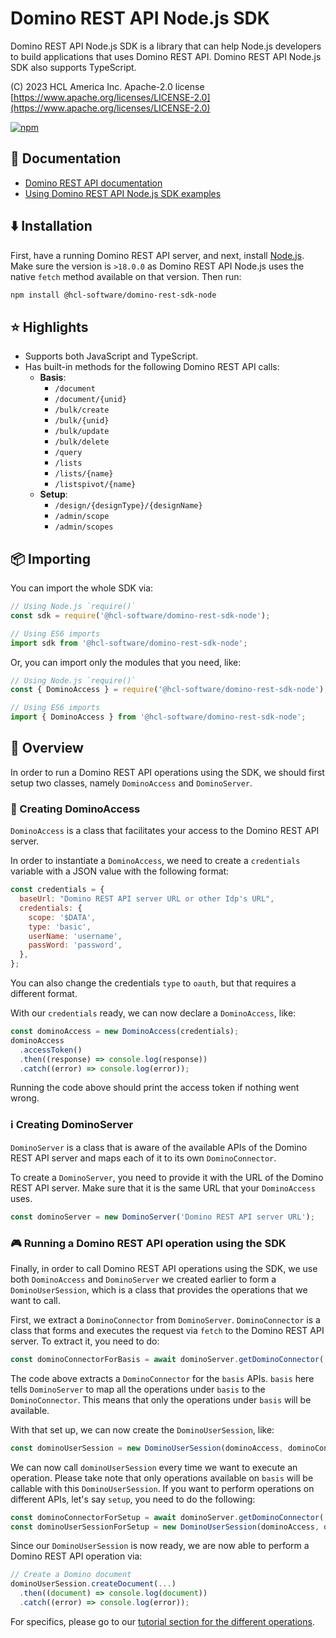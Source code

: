 # Domino REST API Node.js SDK

Domino REST API Node.js SDK is a library that can help Node.js developers to build applications that uses Domino REST API. Domino REST API Node.js SDK also supports TypeScript.

(C) 2023 HCL America Inc. Apache-2.0 license [https://www.apache.org/licenses/LICENSE-2.0](https://www.apache.org/licenses/LICENSE-2.0)

[![npm](https://nodei.co/npm/@hcl-software/domino-rest-sdk-node.png)](https://www.npmjs.com/package/@hcl-software/domino-rest-sdk-node)

## 📔 Documentation

- [Domino REST API documentation](https://opensource.hcltechsw.com/Domino-rest-api/index.html)
- [Using Domino REST API Node.js SDK examples](/samples/)

## ⬇️ Installation

First, have a running Domino REST API server, and next, install [Node.js](https://nodejs.org/en). Make sure the version is `>18.0.0` as Domino REST API Node.js uses the native `fetch` method available on that version. Then run:

```sh
npm install @hcl-software/domino-rest-sdk-node
```

## ⭐ Highlights

- Supports both JavaScript and TypeScript.
- Has built-in methods for the following Domino REST API calls:
  - **Basis**:
    - `/document`
    - `/document/{unid}`
    - `/bulk/create`
    - `/bulk/{unid}`
    - `/bulk/update`
    - `/bulk/delete`
    - `/query`
    - `/lists`
    - `/lists/{name}`
    - `/listspivot/{name}`
  - **Setup**:
    - `/design/{designType}/{designName}`
    - `/admin/scope`
    - `/admin/scopes`

## 📦 Importing

You can import the whole SDK via:

```javascript
// Using Node.js `require()`
const sdk = require('@hcl-software/domino-rest-sdk-node');

// Using ES6 imports
import sdk from '@hcl-software/domino-rest-sdk-node';
```

Or, you can import only the modules that you need, like:

```javascript
// Using Node.js `require()`
const { DominoAccess } = require('@hcl-software/domino-rest-sdk-node');

// Using ES6 imports
import { DominoAccess } from '@hcl-software/domino-rest-sdk-node';
```

## 🔬 Overview

In order to run a Domino REST API operations using the SDK, we should first setup two classes, namely `DominoAccess` and `DominoServer`.

### 👤 Creating DominoAccess

`DominoAccess` is a class that facilitates your access to the Domino REST API server.

In order to instantiate a `DominoAccess`, we need to create a `credentials` variable with a JSON value with the following format:

```javascript
const credentials = {
  baseUrl: "Domino REST API server URL or other Idp's URL",
  credentials: {
    scope: '$DATA',
    type: 'basic',
    userName: 'username',
    passWord: 'password',
  },
};
```

You can also change the credentials `type` to `oauth`, but that requires a different format.

With our `credentials` ready, we can now declare a `DominoAccess`, like:

```javascript
const dominoAccess = new DominoAccess(credentials);
dominoAccess
  .accessToken()
  .then((response) => console.log(response))
  .catch((error) => console.log(error));
```

Running the code above should print the access token if nothing went wrong.

### ℹ️ Creating DominoServer

`DominoServer` is a class that is aware of the available APIs of the Domino REST API server and maps each of it to its own `DominoConnector`.

To create a `DominoServer`, you need to provide it with the URL of the Domino REST API server. Make sure that it is the same URL that your `DominoAccess` uses.

```javascript
const dominoServer = new DominoServer('Domino REST API server URL');
```

### 🎮 Running a Domino REST API operation using the SDK

Finally, in order to call Domino REST API operations using the SDK, we use both `DominoAccess` and `DominoServer` we created earlier to form a `DominoUserSession`, which is a class that provides the operations that we want to call.

First, we extract a `DominoConnector` from `DominoServer`. `DominoConnector` is a class that forms and executes the request via `fetch` to the Domino REST API server. To extract it, you need to do:

```javascript
const dominoConnectorForBasis = await dominoServer.getDominoConnector('basis');
```

The code above extracts a `DominoConnector` for the `basis` APIs. `basis` here tells `DominoServer` to map all the operations under `basis` to the `DominoConnector`. This means that only the operations under `basis` will be available.

With that set up, we can now create the `DominoUserSession`, like:

```javascript
const dominoUserSession = new DominoUserSession(dominoAccess, dominoConnectorForBasis);
```

We can now call `dominoUserSession` every time we want to execute an operation. Please take note that only operations available on `basis` will be callable with this `DominoUserSession`. If you want to perform operations on different APIs, let's say `setup`, you need to do the following:

```javascript
const dominoConnectorForSetup = await dominoServer.getDominoConnector('setup');
const dominoUserSessionForSetup = new DominoUserSession(dominoAccess, dominoConnectorForSetup);
```

Since our `DominoUserSession` is now ready, we are now able to perform a Domino REST API operation via:

```javascript
// Create a Domino document
dominoUserSession.createDocument(...)
  .then((document) => console.log(document))
  .catch((error) => console.log(error));
```

For specifics, please go to our [tutorial section for the different operations](/samples/Tutorials%20on%20Domino%20Operations/).
